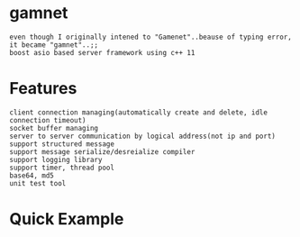 # gamnet
	even though I originally intened to "Gamenet"..beause of typing error, it became "gamnet"..;;
	boost asio based server framework using c++ 11
	
# Features
	client connection managing(automatically create and delete, idle connection timeout)
	socket buffer managing
	server to server communication by logical address(not ip and port)
	support structured message
	support message serialize/desreialize compiler
	support logging library
	support timer, thread pool
	base64, md5
	unit test tool
	
# Quick Example	
	
